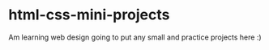 # html-css-mini-projects
Am learning web design going to put any small and practice projects here :)
